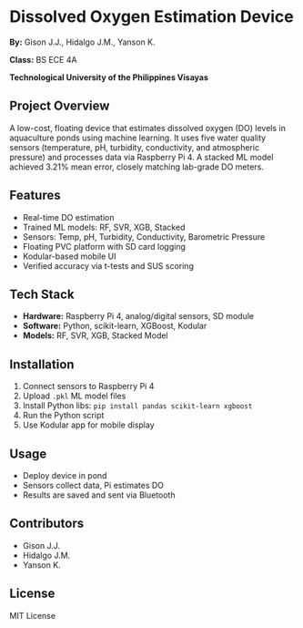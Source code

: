 # **Dissolved Oxygen Estimation Device**

**By:** Gison J.J., Hidalgo J.M., Yanson K.

**Class:** BS ECE 4A

**Technological University of the Philippines Visayas**

## Project Overview

A low-cost, floating device that estimates dissolved oxygen (DO) levels in aquaculture ponds using machine learning. It uses five water quality sensors (temperature, pH, turbidity, conductivity, and atmospheric pressure) and processes data via Raspberry Pi 4. A stacked ML model achieved 3.21% mean error, closely matching lab-grade DO meters.

## Features

* Real-time DO estimation
* Trained ML models: RF, SVR, XGB, Stacked
* Sensors: Temp, pH, Turbidity, Conductivity, Barometric Pressure
* Floating PVC platform with SD card logging
* Kodular-based mobile UI
* Verified accuracy via t-tests and SUS scoring

## Tech Stack

* **Hardware:** Raspberry Pi 4, analog/digital sensors, SD module
* **Software:** Python, scikit-learn, XGBoost, Kodular
* **Models:** RF, SVR, XGB, Stacked Model

## Installation

1. Connect sensors to Raspberry Pi 4
2. Upload `.pkl` ML model files
3. Install Python libs:
   `pip install pandas scikit-learn xgboost`
4. Run the Python script
5. Use Kodular app for mobile display

## Usage

* Deploy device in pond
* Sensors collect data, Pi estimates DO
* Results are saved and sent via Bluetooth

## Contributors

* Gison J.J.
* Hidalgo J.M.
* Yanson K.

## License

MIT License
